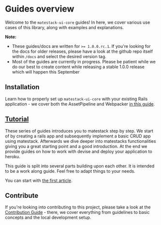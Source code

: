 # Guides overview

Welcome to the `matestack-ui-core` guides! In here, we cover various use cases of this library, along with examples and explanations.

**Note:** 
* These guides/docs are written for `>= 1.0.0.rc.1`. If you're looking for the docs for older releases, please have a look at the github repo itself within `/docs` and select the desired version tag.
* Most of the guides are currently in progress. Please be patient while we do our best to create content while releasing a stable 1.0.0 release which will happen this September


## Installation

Learn how to properly set up `matestack-ui-core` with your existing Rails application - we cover both the AssetPipeline and Webpacker [in this guide](/docs/guides/000-installation/README.md).


## [Tutorial](/docs/guides/100-tutorial/)

These series of guides introduces you to matestack step by step. We start of by creating a rails app and subsequently implement a basic CRUD app using matestack. Afterwards we dive deeper into matestacks functionalities giving you a great starting point and a good introduction. At the end we provide guides on how to work with devise and deploy your application to heroku.

This guide is split into several parts building upon each other. It is intended to be a work along guide. Feel free to adapt things to your needs. 

You can start with [the first article](/docs/guides/100-tutorial/00_introduction.md).


## Contribute

If you're looking into contributing to this project, please take a look at the [Contribution Guide](/docs/guides/1600-contribute/) - there, we cover everything from guidelines to basic concepts and the local development setup.
